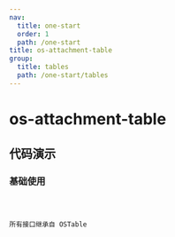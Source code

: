 ```yaml
---
nav:
  title: one-start
  order: 1
  path: /one-start
title: os-attachment-table
group:
  title: tables
  path: /one-start/tables
---
```


# os-attachment-table

## 代码演示

### 基础使用

<code src="../demos/attachment-table/simple.tsx" />

所有接口继承自 OSTable

<API exports='["Settings", "Requests"]' src="../components/attachment-table/index.tsx"></API>
